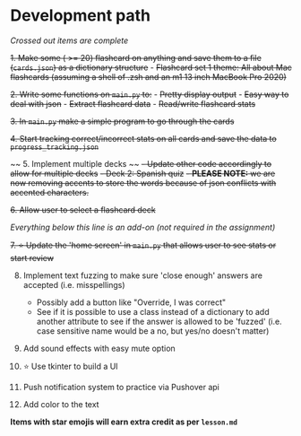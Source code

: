 # Development path

*Crossed out items are complete*

~~1. Make some ( >= 20) flashcard on anything and save them to a file (`cards.json`) as a dictionary structure~~
    - ~~Flashcard set 1 theme: All about Mac flashcards (assuming a shell of .zsh and an m1 13 inch MacBook Pro 2020)~~


~~2. Write some functions on `main.py` to:~~
    - ~~Pretty display output~~
    - ~~Easy way to deal with json~~
        - ~~Extract flashcard data~~
        - ~~Read/write flashcard stats~~

~~3. In `main.py` make a simple program to go through the cards~~

~~4. Start tracking correct/incorrect stats on all cards and save the data to `progress_tracking.json`~~

~~ 5. Implement multiple decks ~~
    ~~- Update other code accordingly to allow for multiple decks~~
    ~~- Deck 2: Spanish quiz~~
    ~~- **PLEASE NOTE:** we are now removing accents to store the words because of json conflicts with accented characters.~~

~~6. Allow user to select a flashcard deck~~

*Everything below this line is an add-on (not required in the assignment)*

~~7. ⭐️ Update the 'home screen' in `main.py` that allows user to see stats or start review~~

8. Implement text fuzzing to make sure 'close enough' answers are accepted (i.e. misspellings)
    - Possibly add a button like "Override, I was correct"
    - See if it is possible to use a class instead of a dictionary to add another attribute to see if the answer is allowed to be 'fuzzed' (i.e. case sensitive name would be a no, but yes/no doesn't matter)

9. Add sound effects with easy mute option

10. ⭐️ Use tkinter to build a UI

11. Push notification system to practice via Pushover api

12. Add color to the text

**Items with star emojis will earn extra credit as per `lesson.md`**